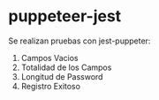 # puppeteer-jest

Se realizan pruebas con jest-puppeter:
1. Campos Vacios
2. Totalidad de los Campos
3. Longitud de Password
4. Registro Exitoso
